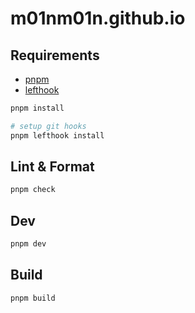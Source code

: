 # m01nm01n.github.io

## Requirements
- [pnpm](https://pnpm.io/installation)
- [lefthook](https://github.com/evilmartians/lefthook)
```bash
pnpm install

# setup git hooks
pnpm lefthook install
```
## Lint & Format
```bash
pnpm check
```


## Dev
```bash
pnpm dev
```
## Build
```bash
pnpm build
```

